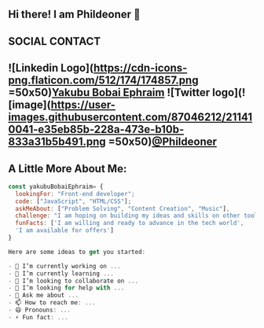 Hi there! I am Phildeoner 👋
---
SOCIAL CONTACT
---
![Linkedin Logo](https://cdn-icons-png.flaticon.com/512/174/174857.png =50x50)[Yakubu Bobai Ephraim](https://www.linkedin.com/in/yakubu-bobai-ephraim) ![Twitter logo](![image](https://user-images.githubusercontent.com/87046212/211410041-e35eb85b-228a-473e-b10b-833a31b5b491.png =50x50)[@Phildeoner](https://twitter.com/Phildeone?t=unuPgueZnf3fNfP5JqnRpg&s=09)
---
A Little More About Me:
---
```javascript
const yakubuBobaiEphraim= {
  lookingFor: "Front-end developer";
  code: ["JavaScript", "HTML/CSS"];
  askMeAbout: ["Problem Solving", "Content Creation", "Music"],
  challenge: "I am hoping on building my ideas and skills on other tools like React and Ruby",
  funFacts: ['I am willing and ready to advance in the tech world', 
  'I am available for offers']
}

Here are some ideas to get you started:

- 🔭 I’m currently working on ...
- 🌱 I’m currently learning ...
- 👯 I’m looking to collaborate on ...
- 🤔 I’m looking for help with ...
- 💬 Ask me about ...
- 📫 How to reach me: ...
- 😄 Pronouns: ...
- ⚡ Fun fact: ...

